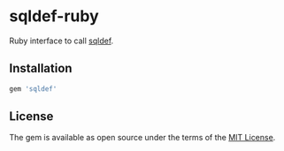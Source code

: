 # sqldef-ruby

Ruby interface to call [sqldef](https://github.com/k0kubun/sqldef).

## Installation

```ruby
gem 'sqldef'
```

## License

The gem is available as open source under the terms of the [MIT License](https://opensource.org/licenses/MIT).
